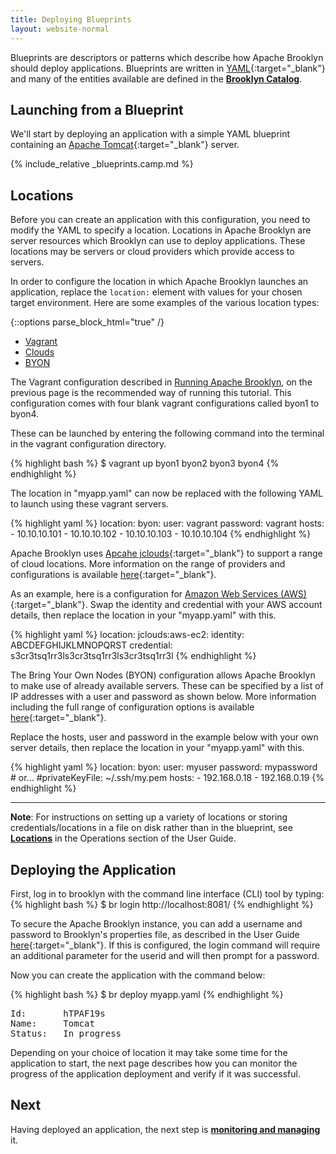```yaml
---
title: Deploying Blueprints
layout: website-normal
---
```


Blueprints are descriptors or patterns which describe how Apache Brooklyn should deploy applications. Blueprints are written in [YAML](https://en.wikipedia.org/wiki/YAML){:target="_blank"} and many of the entities available are defined in the __[Brooklyn Catalog](/website/learnmore/catalog/)__.

## Launching from a Blueprint

We'll start by deploying an application with a simple YAML blueprint containing an [Apache Tomcat](https://tomcat.apache.org/){:target="_blank"} server.

{% include_relative _blueprints.camp.md %}


## Locations

Before you can create an application with this configuration, you need to modify the YAML to specify a location. Locations in Apache Brooklyn are server resources which Brooklyn can use to deploy applications. These locations may be servers or cloud providers which provide access to servers. 

In order to configure the location in which Apache Brooklyn launches an application, replace the ```location:``` element with values for your chosen target environment. Here are some examples of the various location types:

{::options parse_block_html="true" /}

<ul class="nav nav-tabs">
    <li class="active impl-1-tab"><a data-target="#impl-1, .impl-1-tab" data-toggle="tab" href="#">Vagrant</a></li>
    <li class="impl-2-tab"><a data-target="#impl-2, .impl-2-tab" data-toggle="tab" href="#">Clouds</a></li>
    <li class="impl-3-tab"><a data-target="#impl-3, .impl-3-tab" data-toggle="tab" href="#">BYON</a></li>
</ul>

<div class="tab-content">
<div id="impl-1" class="tab-pane fade in active">

The Vagrant configuration described in [Running Apache Brooklyn](./running.html), on the previous page is the recommended way of running this tutorial. This configuration comes with four blank vagrant configurations called byon1 to byon4.

These can be launched by entering the following command into the terminal in the vagrant configuration directory.

{% highlight bash %}
 $ vagrant up byon1 byon2 byon3 byon4
{% endhighlight %}

The location in "myapp.yaml" can now be replaced with the following YAML to launch using these vagrant servers.

{% highlight yaml %}
location:
  byon:
    user: vagrant
    password: vagrant
    hosts:
      - 10.10.10.101
      - 10.10.10.102
      - 10.10.10.103
      - 10.10.10.104
{% endhighlight %}

</div>
<div id="impl-2" class="tab-pane fade">

Apache Brooklyn uses [Apcahe jclouds](http://jclouds.apache.org/){:target="_blank"} to support a range of cloud locations. More information on the range of providers and configurations is available [here](/guide/locations/#clouds){:target="_blank"}.

As an example, here is a configuration for [Amazon Web Services (AWS)](http://www.aws.amazon.com){:target="_blank"}. Swap the identity and credential with your AWS account details, then replace the location in your "myapp.yaml" with this.

{% highlight yaml %}
location:
  jclouds:aws-ec2:
    identity: ABCDEFGHIJKLMNOPQRST
    credential: s3cr3tsq1rr3ls3cr3tsq1rr3ls3cr3tsq1rr3l
{% endhighlight %}

</div>
<div id="impl-3" class="tab-pane fade">

The Bring Your Own Nodes (BYON) configuration allows Apache Brooklyn to make use of already available servers. These can be specified by a list of IP addresses with a user and password as shown below. More information including the full range of configuration options is available [here](/guide/locations/#byon){:target="_blank"}. 

Replace the hosts, user and password in the example below with your own server details, then replace the location in your "myapp.yaml" with this.

{% highlight yaml %}
location:
  byon:
    user: myuser
    password: mypassword
    # or...
    #privateKeyFile: ~/.ssh/my.pem
    hosts:
    - 192.168.0.18
    - 192.168.0.19
{% endhighlight %}

</div>
</div>

---

**Note**: For instructions on setting up a variety of locations or storing credentials/locations in a file on disk rather than in the blueprint, see __[Locations](/guide/locations)__ in the Operations section of the User Guide.

## Deploying the Application

First, log in to brooklyn with the command line interface (CLI) tool by typing:
{% highlight bash %}
$ br login http://localhost:8081/
{% endhighlight %}

To secure the Apache Brooklyn instance, you can add a username and password to Brooklyn's properties file, as described in the User Guide [here](/guide/ops/configuration/brooklyn_cfg.html){:target="_blank"}. 
If this is configured, the login command will require an additional parameter for the userid and will then prompt for a password.

Now you can create the application with the command below:

{% highlight bash %}
$ br deploy myapp.yaml 
{% endhighlight %}
<pre>
Id:       hTPAF19s   
Name:     Tomcat   
Status:   In progress  
</pre>

Depending on your choice of location it may take some time for the application to start, the next page describes how 
you can monitor the progress of the application deployment and verify if it was successful.

## Next

<div class="started-pdf-exclude">

Having deployed an application, the next step is **[monitoring and managing](managing.html)** it.

</div>
